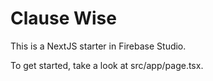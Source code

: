 # Clause Wise

This is a NextJS starter in Firebase Studio.

To get started, take a look at src/app/page.tsx.
